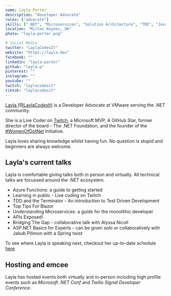 ```yaml
---
name: Layla Porter
description: "Developer Advocate"
roles: ["advocate"]
skills: [".NET", "Microservices", "Solution Architecture", "TDD", "JavaScript", "Unity3D", "Azure Functions"]
location: "Milton Keynes, UK"
photo: "layla-porter.png"

# Social Media
twitter: "LaylaCodesIt"
website: "https://layla.dev"
facebook: ""
linkedin: "layla-porter"
github: "layla-p"
pinterest: ""
instagram: ""
youtube: ""
twitch: "laylacodesit"
tiktok: "laylacodesit"
---
```

<!-- markdownlint-disable MD041-->
[Layla (@LaylaCodesIt)](https://twitter.com/laylacodesit) is a Developer Advocate at VMware serving the .NET community.

She is a Live Coder on [Twitch](https://twitch.tv/laylacodesit), a Microsoft MVP, A GitHub Star, former director of the board - The .NET Foundation, and the founder of the [#WomenOfDotNet](https://womenofdot.net) Initiative.

Layla loves sharing knowledge whilst having fun. No question is stupid and beginners are always welcome.

<!--more-->

## Layla's current talks

Layla is comfortable giving talks both in person and virtually. All technical talks are focussed around the .NET ecosystem.

- Azure Functions: a guide to getting started
- Learning in public - Live coding on Twitch
- TDD and the Terminator - An introduction to Test Driven Development
- Top Tips For Blazor
- Understanding Microservices: a guide for the monolithic developer
- APIs Exposed!
- Bridging The Gap - collaborative talk with Alyssa Nicoll
- ASP.NET Basics for Experts - can be given solo or collaboratively with Jakub Pilimon with a Spring twist

To see where Layla is speaking next, checkout her up-to-date schedule [here](https://www.layla.dev/#Appearances)

## Hosting and emcee

Layla has hosted events both virtually and in-person including high profile events such as _Microsoft .NET Conf_ and _Twilio Signal Developer Conference_.
